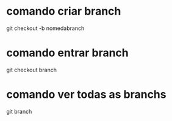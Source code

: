 # comando criar branch
git checkout -b nomedabranch

# comando entrar branch
git checkout branch

# comando ver todas as branchs
git branch